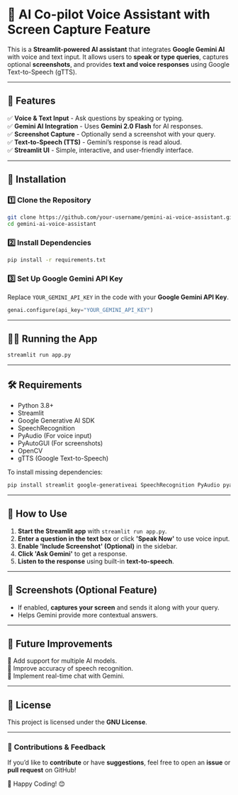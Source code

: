# 💬 AI Co-pilot Voice Assistant with Screen Capture Feature

This is a **Streamlit-powered AI assistant** that integrates **Google Gemini AI** with voice and text input. It allows users to **speak or type queries**, captures optional **screenshots**, and provides **text and voice responses** using Google Text-to-Speech (gTTS).

---

## 🚀 Features
✅ **Voice & Text Input** - Ask questions by speaking or typing.  
✅ **Gemini AI Integration** - Uses **Gemini 2.0 Flash** for AI responses.  
✅ **Screenshot Capture** - Optionally send a screenshot with your query.  
✅ **Text-to-Speech (TTS)** - Gemini’s response is read aloud.  
✅ **Streamlit UI** - Simple, interactive, and user-friendly interface.

---

## 📌 Installation
### **1️⃣ Clone the Repository**
```bash
git clone https://github.com/your-username/gemini-ai-voice-assistant.git
cd gemini-ai-voice-assistant
```

### **2️⃣ Install Dependencies**
```bash
pip install -r requirements.txt
```

### **3️⃣ Set Up Google Gemini API Key**
Replace `YOUR_GEMINI_API_KEY` in the code with your **Google Gemini API Key**.

```python
genai.configure(api_key="YOUR_GEMINI_API_KEY")
```

---

## 🏃‍♂️ Running the App
```bash
streamlit run app.py
```

---

## 🛠️ Requirements
- Python 3.8+
- Streamlit
- Google Generative AI SDK
- SpeechRecognition
- PyAudio (For voice input)
- PyAutoGUI (For screenshots)
- OpenCV
- gTTS (Google Text-to-Speech)

To install missing dependencies:
```bash
pip install streamlit google-generativeai SpeechRecognition PyAudio pyautogui opencv-python gtts numpy
```

---

## 🎤 How to Use
1. **Start the Streamlit app** with `streamlit run app.py`.
2. **Enter a question in the text box** or click **'Speak Now'** to use voice input.
3. **Enable 'Include Screenshot' (Optional)** in the sidebar.
4. **Click 'Ask Gemini'** to get a response.
5. **Listen to the response** using built-in **text-to-speech**.

---

## 📸 Screenshots (Optional Feature)
- If enabled, **captures your screen** and sends it along with your query.
- Helps Gemini provide more contextual answers.

---

## 🤖 Future Improvements
🔹 Add support for multiple AI models.  
🔹 Improve accuracy of speech recognition.  
🔹 Implement real-time chat with Gemini.  

---

## 📜 License
This project is licensed under the **GNU License**.

---

### 🎯 **Contributions & Feedback**
If you’d like to **contribute** or have **suggestions**, feel free to open an **issue** or **pull request** on GitHub!

🚀 Happy Coding! 😊

